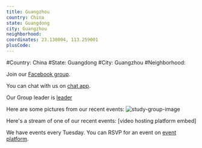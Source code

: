 ```yaml
---
title: Guangzhou
country: China
state: Guangdong
city: Guangzhou
neighborhood: 
coordinates: 23.130004, 113.259001
plusCode:
---
```


#Country: China
#State: Guangdong
#City: Guangzhou
#Neighborhood: 

Join our [Facebook group](https://www.facebook.com/groups/free.code.camp.guangzhou).

You can chat with us on [chat app](URL).

Our Group leader is [leader](URL)

Here are some pictures from our recent events:
![study-group-image](https://scontent-dft4-2.xx.fbcdn.net/v/t1.0-9/16998114_10208336254951018_1916258760043445412_n.jpg?oh=466e1a67c81a85509ab776c620b8f29d&oe=59519D69)

Here's a stream of one of our recent events:
[video hosting platform embed]

We have events every Tuesday. You can RSVP for an event on [event platform](URL).
